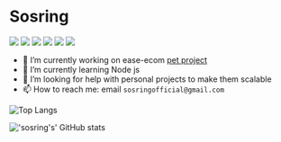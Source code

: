 
# Sosring
![](https://img.shields.io/badge/OS-Mint-informational?style=flat&logoColor=white&color=#9147FF)
![](https://img.shields.io/badge/WM-i3wm-informational?style=flat&logoColor=white&color=#9147FF)
![](https://img.shields.io/badge/Shell-Bash-informational?style=flat&logoColor=white&color=#9147FF)
![](https://img.shields.io/badge/Editor-Vim-informational?style=flat&logoColor=white&color=#9147FF)
![](https://img.shields.io/badge/Language-Javascript-informational?style=flat&logoColor=white&color=#9147FF)
![](https://img.shields.io/badge/Framework-Vue-informational?style=flat&logoColor=white&color=#9147FF)

- 🔭 I’m currently working on ease-ecom [pet project](https://ease-7f317.firebaseapp.com/)
- 🌱 I’m currently learning Node js
- 🤔 I’m looking for help with personal projects to make them scalable
- 📫 How to reach me: email `sosringofficial@gmail.com`

![Top Langs](https://github-readme-stats.vercel.app/api/top-langs/?username=sosring&layout=compact&theme=rose)

!['sosring's' GitHub stats](https://github-readme-stats.vercel.app/api?username=sosring&show_icons=true&theme=nord)
